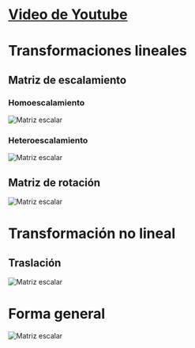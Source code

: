 
# [Video de Youtube](https://youtu.be/zbqvr9NFagY)

# Transformaciones lineales

## Matriz de escalamiento

### Homoescalamiento
![Matriz escalar](https://latex.codecogs.com/png.image?%5Cdpi%7B300%7D%20%5Cbegin%7Bbmatrix%7De%20&%200%20%5C%5C0%20&%20e%20%5C%5C%5Cend%7Bbmatrix%7D)
### Heteroescalamiento
![Matriz escalar](https://latex.codecogs.com/png.image?%5Cdpi%7B300%7D%20%5Cbegin%7Bbmatrix%7De_x%20&%200%20%5C%5C0%20&%20e_y%20%5C%5C%5Cend%7Bbmatrix%7D)

## Matriz de rotación

![Matriz escalar](https://latex.codecogs.com/png.image?%5Cdpi%7B300%7D%20%5Cbegin%7Bbmatrix%7Dcos(%5Ctheta)%20&%20-sen(%5Ctheta)%20%5C%5Csen(%5Ctheta)%20&%20cos(%5Ctheta)%20%5C%5C%5Cend%7Bbmatrix%7D)

# Transformación no lineal

## Traslación
![Matriz escalar](https://latex.codecogs.com/png.image?%5Cdpi%7B300%7D%20(x,y)&plus;(T_x&plus;T_y))

# Forma general
![Matriz escalar](https://latex.codecogs.com/png.image?%5Cdpi%7B300%7D%20(x,y)%5Cbegin%7Bbmatrix%7Da%20&%20b%20%5C%5Cc%20&%20d%20%5C%5C%5Cend%7Bbmatrix%7D&plus;(T_x&plus;T_y))
